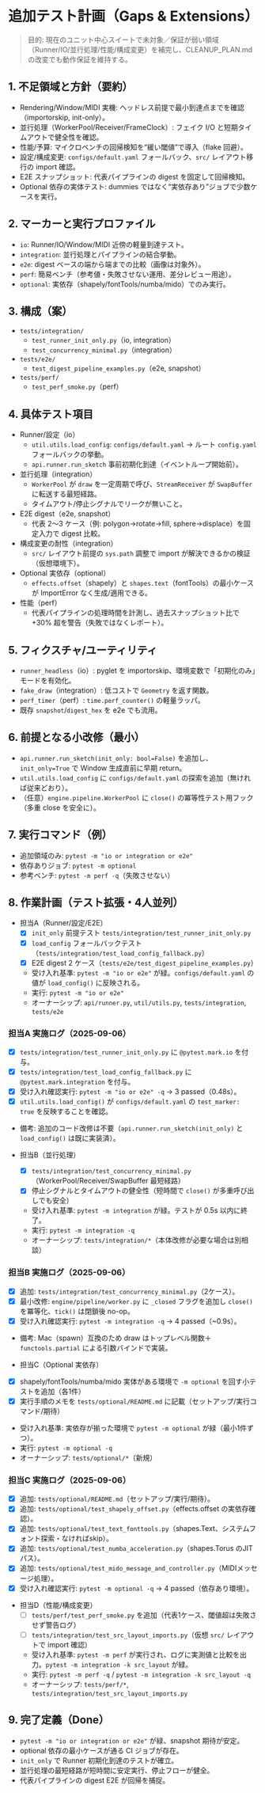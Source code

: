 # 追加テスト計画（Gaps & Extensions）

> 目的: 現在のユニット中心スイートで未対象／保証が弱い領域（Runner/IO/並行処理/性能/構成変更）を補完し、CLEANUP_PLAN.md の改変でも動作保証を維持する。

## 1. 不足領域と方針（要約）
- Rendering/Window/MIDI 実機: ヘッドレス前提で最小到達点までを確認（importorskip, init-only）。
- 並行処理（WorkerPool/Receiver/FrameClock）: フェイク I/O と短期タイムアウトで健全性を確認。
- 性能/予算: マイクロベンチの回帰検知を“緩い閾値”で導入（flake 回避）。
- 設定/構成変更: `configs/default.yaml` フォールバック、`src/` レイアウト移行の import 確認。
- E2E スナップショット: 代表パイプラインの digest を固定して回帰検知。
- Optional 依存の実体テスト: dummies ではなく“実依存あり”ジョブで少数ケースを実行。

## 2. マーカーと実行プロファイル
- `io`: Runner/IO/Window/MIDI 近傍の軽量到達テスト。
- `integration`: 並行処理とパイプラインの結合挙動。
- `e2e`: digest ベースの端から端までの比較（画像は対象外）。
- `perf`: 簡易ベンチ（参考値・失敗させない運用、差分レビュー用途）。
- `optional`: 実依存（shapely/fontTools/numba/mido）でのみ実行。

## 3. 構成（案）
- `tests/integration/`
  - `test_runner_init_only.py`（io, integration）
  - `test_concurrency_minimal.py`（integration）
- `tests/e2e/`
  - `test_digest_pipeline_examples.py`（e2e, snapshot）
- `tests/perf/`
  - `test_perf_smoke.py`（perf）

## 4. 具体テスト項目
- Runner/設定（io）
  - `util.utils.load_config`: `configs/default.yaml` → ルート `config.yaml` フォールバックの挙動。
  - `api.runner.run_sketch` 事前初期化到達（イベントループ開始前）。
- 並行処理（integration）
  - `WorkerPool` が `draw` を一定周期で呼び、`StreamReceiver` が `SwapBuffer` に転送する最短経路。
  - タイムアウト/停止シグナルでリークが無いこと。
- E2E digest（e2e, snapshot）
  - 代表 2〜3 ケース（例: polygon→rotate→fill, sphere→displace）を固定入力で digest 比較。
- 構成変更の耐性（integration）
  - `src/` レイアウト前提の `sys.path` 調整で import が解決できるかの検証（仮想環境下）。
- Optional 実依存（optional）
  - `effects.offset`（shapely）と `shapes.text`（fontTools）の最小ケースが ImportError なく生成/適用できる。
- 性能（perf）
  - 代表パイプラインの処理時間を計測し、過去スナップショット比で +30% 超を警告（失敗ではなくレポート）。

## 5. フィクスチャ/ユーティリティ
- `runner_headless`（io）: pyglet を importorskip、環境変数で「初期化のみ」モードを有効化。
- `fake_draw`（integration）: 低コストで `Geometry` を返す関数。
- `perf_timer`（perf）: `time.perf_counter()` の軽量ラッパ。
- 既存 `snapshot`/`digest_hex` を e2e でも流用。

## 6. 前提となる小改修（最小）
- `api.runner.run_sketch(init_only: bool=False)` を追加し、`init_only=True` で Window 生成直前に早期 return。
- `util.utils.load_config` に `configs/default.yaml` の探索を追加（無ければ従来どおり）。
- （任意）`engine.pipeline.WorkerPool` に `close()` の冪等性テスト用フック（多重 close を安全に）。

## 7. 実行コマンド（例）
- 追加領域のみ: `pytest -m "io or integration or e2e"`
- 依存ありジョブ: `pytest -m optional`
- 参考ベンチ: `pytest -m perf -q`（失敗させない）

## 8. 作業計画（テスト拡張・4人並列）
- 担当A（Runner/設定/E2E）
  - [x] `init_only` 前提テスト `tests/integration/test_runner_init_only.py`
  - [x] `load_config` フォールバックテスト（`tests/integration/test_load_config_fallback.py`）
  - [x] E2E digest 2 ケース（`tests/e2e/test_digest_pipeline_examples.py`）
  - 受け入れ基準: `pytest -m "io or e2e"` が緑。`configs/default.yaml` の値が `load_config()` に反映される。
  - 実行: `pytest -m "io or e2e"`
  - オーナーシップ: `api/runner.py`, `util/utils.py`, `tests/integration`, `tests/e2e`

### 担当A 実施ログ（2025-09-06）
- [x] `tests/integration/test_runner_init_only.py` に `@pytest.mark.io` を付与。
- [x] `tests/integration/test_load_config_fallback.py` に `@pytest.mark.integration` を付与。
- [x] 受け入れ確認実行: `pytest -m "io or e2e" -q` → 3 passed（0.48s）。
- [x] `util.utils.load_config()` が `configs/default.yaml` の `test_marker: true` を反映することを確認。
- 備考: 追加のコード改修は不要（`api.runner.run_sketch(init_only)` と `load_config()` は既に実装済）。

- 担当B（並行処理）
  - [x] `tests/integration/test_concurrency_minimal.py`（WorkerPool/Receiver/SwapBuffer 最短経路）
  - [x] 停止シグナルとタイムアウトの健全性（短時間で `close()` が多重呼び出しでも安全）
  - 受け入れ基準: `pytest -m integration` が緑。テストが 0.5s 以内に終了。
  - 実行: `pytest -m integration -q`
  - オーナーシップ: `tests/integration/*`（本体改修が必要な場合は別相談）

### 担当B 実施ログ（2025-09-06）
- [x] 追加: `tests/integration/test_concurrency_minimal.py`（2ケース）。
- [x] 最小改修: `engine/pipeline/worker.py` に `_closed` フラグを追加し `close()` を冪等化、`tick()` は閉鎖後 no-op。
- [x] 受け入れ確認実行: `pytest -m integration -q` → 4 passed（~0.9s）。
- 備考: Mac（spawn）互換のため draw はトップレベル関数＋`functools.partial` による引数バインドで実装。

 - 担当C（Optional 実依存）
  - [x] shapely/fontTools/numba/mido 実体がある環境で `-m optional` を回す小テストを追加（各1件）
  - [x] 実行手順のメモを `tests/optional/README.md` に記載（セットアップ/実行コマンド/期待）
  - 受け入れ基準: 実依存が揃った環境で `pytest -m optional` が緑（最小1件ずつ）。
  - 実行: `pytest -m optional -q`
  - オーナーシップ: `tests/optional/*`（新規）

### 担当C 実施ログ（2025-09-06）
- [x] 追加: `tests/optional/README.md`（セットアップ/実行/期待）。
- [x] 追加: `tests/optional/test_shapely_offset.py`（effects.offset の実依存確認）。
- [x] 追加: `tests/optional/test_text_fonttools.py`（shapes.Text、システムフォント探索・なければskip）。
- [x] 追加: `tests/optional/test_numba_acceleration.py`（shapes.Torus のJITパス）。
- [x] 追加: `tests/optional/test_mido_message_and_controller.py`（MIDIメッセージ処理）。
- [x] 受け入れ確認実行: `pytest -m optional -q` → 4 passed（依存あり環境）。

- 担当D（性能/構成変更）
  - [ ] `tests/perf/test_perf_smoke.py` を追加（代表1ケース、閾値超は失敗させず警告ログ）
  - [ ] `tests/integration/test_src_layout_imports.py`（仮想 `src/` レイアウトで import 確認）
  - 受け入れ基準: `pytest -m perf` が実行され、ログに実測値と比較を出力。`pytest -m integration -k src_layout` が緑。
  - 実行: `pytest -m perf -q` / `pytest -m integration -k src_layout -q`
  - オーナーシップ: `tests/perf/*`, `tests/integration/test_src_layout_imports.py`

## 9. 完了定義（Done）
- `pytest -m "io or integration or e2e"` が緑、snapshot 期待が安定。
- optional 依存の最小ケースが通る CI ジョブが存在。
- `init_only` で Runner 初期化到達のテストが確立。
- 並行処理の最短経路が短時間に安定実行、停止フローが健全。
- 代表パイプラインの digest E2E が回帰を捕捉。
